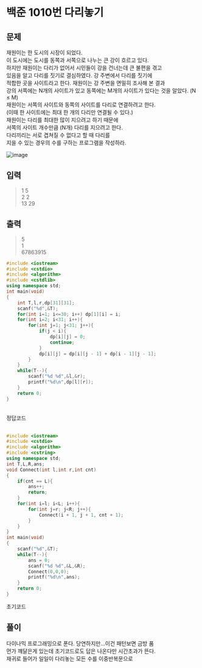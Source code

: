 # 백준 1010번 다리놓기

## 문제
재원이는 한 도시의 시장이 되었다. </br>
이 도시에는 도시를 동쪽과 서쪽으로 나누는 큰 강이 흐르고 있다. </br>
하지만 재원이는 다리가 없어서 시민들이 강을 건너는데 큰 불편을 겪고 </br>
있음을 알고 다리를 짓기로 결심하였다. 강 주변에서 다리를 짓기에 </br>
적합한 곳을 사이트라고 한다. 재원이는 강 주변을 면밀히 조사해 본 결과</br>
강의 서쪽에는 N개의 사이트가 있고 동쪽에는 M개의 사이트가 있다는 것을 알았다. (N ≤ M)</br>
재원이는 서쪽의 사이트와 동쪽의 사이트를 다리로 연결하려고 한다.</br>
(이때 한 사이트에는 최대 한 개의 다리만 연결될 수 있다.) </br>
재원이는 다리를 최대한 많이 지으려고 하기 때문에 </br>
서쪽의 사이트 개수만큼 (N개) 다리를 지으려고 한다.</br>
다리끼리는 서로 겹쳐질 수 없다고 할 때 다리를</br>
지을 수 있는 경우의 수를 구하는 프로그램을 작성하라.

![image](https://user-images.githubusercontent.com/43857226/73070686-4e034180-3ef4-11ea-9bfc-7d05ee73c505.png) </br>

## 입력
> 1 5 </br>
2 2 </br>
13 29</br>

## 출력
> 5</br>
1</br>
67863915</br>

```c++
#include <iostream>
#include <cstdio>
#include <algorithm>
#include <cstdlib>
using namespace std;
int main(void)
{
    int T,l,r,dp[31][31];
    scanf("%d",&T);
    for(int i=1; i<=30; i++) dp[1][i] = i;
    for(int i=2; i<31; i++){
        for(int j=1; j<31; j++){
            if(j < i){
                dp[i][j] = 0;
                continue;
            }
            dp[i][j] = dp[i][j - 1] + dp[i - 1][j - 1];
        }
    }
    while(T--){
        scanf("%d %d",&l,&r);
        printf("%d\n",dp[l][r]);
    }
    return 0;
}
```
</br>
정답코드</br>
</br>

```c++
#include <iostream>
#include <cstdio>
#include <algorithm>
#include <cstring>
using namespace std;
int T,L,R,ans;
void Connect(int l,int r,int cnt)
{
    if(cnt == L){
        ans++;
        return;
    }
    for(int i=l; i<L; i++){
        for(int j=r; j<R; j++){
            Connect(i + 1, j + 1, cnt + 1);
        }
    }
}
int main(void)
{
    scanf("%d",&T);
    while(T--){
        ans = 0;
        scanf("%d %d",&L,&R);
        Connect(0,0,0);
        printf("%d\n",ans);
    }
    return 0;
}
```
초기코드</br>

## 풀이
다이나믹 프로그래밍으로 푼다. 당연하지만...이건 패턴보면 금방 품</br>
먼가 꺠달은게 있는데 초기코드로도 답은 나온다만 시간초과가 뜬다. </br>
재귀로 들어가 일일이 다리놓는 모든 수를 이중반복문으로 </br>
